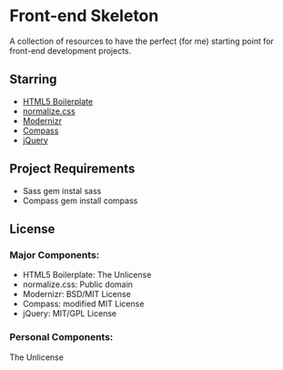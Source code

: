 # Front-end Skeleton

A collection of resources to have the perfect (for me) starting point for front-end development projects.

## Starring
* [HTML5 Boilerplate](https://github.com/h5bp/html5-boilerplate)
 * [normalize.css](https://github.com/necolas/normalize.css)
 * [Modernizr](https://github.com/Modernizr/Modernizr)
* [Compass](https://github.com/chriseppstein/compass)
* [jQuery](https://github.com/jquery/jquery)

## Project Requirements
* Sass
    gem instal sass
* Compass
    gem install compass

## License

### Major Components:
* HTML5 Boilerplate: The Unlicense
* normalize.css: Public domain
* Modernizr: BSD/MIT License
* Compass: modified MIT License
* jQuery: MIT/GPL License

### Personal Components:
The Unlicense